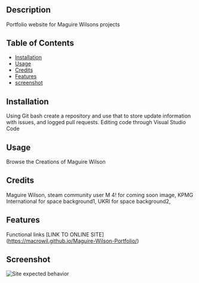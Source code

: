 # <Maguire Wilson Portfolio>

## Description

Portfolio website for Maguire Wilsons projects

## Table of Contents

- [Installation](#installation)
- [Usage](#usage)
- [Credits](#credits)
- [Features](#features)
- [screenshot](#screenshot)

## Installation

Using Git bash create a repository and use that to store update information with issues, and logged pull requests. Editing code through Visual Studio Code

## Usage

Browse the Creations of Maguire Wilson

## Credits

Maguire Wilson, steam community user M 4! for coming soon image, KPMG International for space background1, UKRI for space background2,

## Features

Functional links [LINK TO ONLINE SITE] (https://macrowil.github.io/Maguire-Wilson-Portfolio/)

## Screenshot

![Site expected behavior](./asset/sitescreenshot.png)
